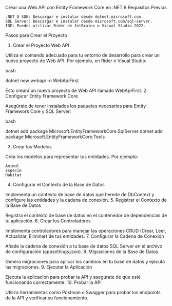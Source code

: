 Crear una Web API con Entity Framework Core en .NET 8
Requisitos Previos

    .NET 8 SDK: Descargar e instalar desde dotnet.microsoft.com.
    SQL Server: Descargar e instalar desde microsoft.com/sql-server.
    IDE: Puedes utilizar Rider de JetBrains o Visual Studio 2022.

Pasos para Crear el Proyecto
1. Crear el Proyecto Web API

Utiliza el comando adecuado para tu entorno de desarrollo para crear un nuevo proyecto de Web API. Por ejemplo, en Rider o Visual Studio:

bash

dotnet new webapi -n WebApiFirst

Esto creará un nuevo proyecto de Web API llamado WebApiFirst.
2. Configurar Entity Framework Core

Asegúrate de tener instalados los paquetes necesarios para Entity Framework Core y SQL Server:

bash

dotnet add package Microsoft.EntityFrameworkCore.SqlServer
dotnet add package Microsoft.EntityFrameworkCore.Tools

3. Crear los Modelos

Crea los modelos para representar tus entidades. Por ejemplo:

    Animal
    Especie
    Habitat

4. Configurar el Contexto de la Base de Datos

Implementa un contexto de base de datos que herede de DbContext y configure las entidades y la cadena de conexión.
5. Registrar el Contexto de la Base de Datos

Registra el contexto de base de datos en el contenedor de dependencias de tu aplicación.
6. Crear los Controladores

Implementa controladores para manejar las operaciones CRUD (Crear, Leer, Actualizar, Eliminar) de tus entidades.
7. Configurar la Cadena de Conexión

Añade la cadena de conexión a tu base de datos SQL Server en el archivo de configuración (appsettings.json).
8. Migraciones de la Base de Datos

Genera migraciones para aplicar los cambios en tu base de datos y ejecuta las migraciones.
9. Ejecutar la Aplicación

Ejecuta la aplicación para probar la API y asegúrate de que esté funcionando correctamente.
10. Probar la API

Utiliza herramientas como Postman o Swagger para probar los endpoints de la API y verificar su funcionamiento.